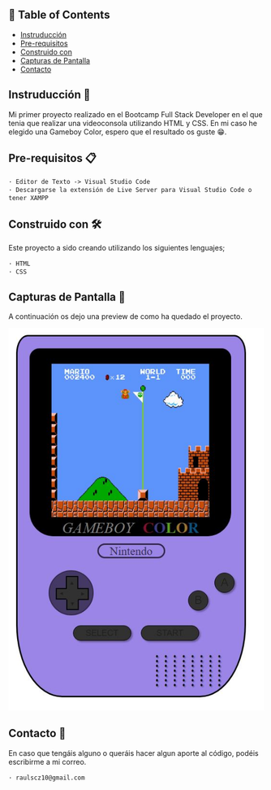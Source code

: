 ## 📝 Table of Contents

- [Instruducción](#Instruducción)
- [Pre-requisitos](#Pre-requisitos)
- [Construido con](#Construido)
- [Capturas de Pantalla](#CapturasdePantalla)
- [Contacto](#Contacto)

## Instruducción 🧐 <a name = "Instruducción"></a>

Mi primer proyecto realizado en el Bootcamp Full Stack Developer en el que tenia que realizar una videoconsola utilizando HTML y CSS. En mi caso he elegido una Gameboy Color, espero que el resultado os guste 😁.

## Pre-requisitos 📋 <a name = "Pre-requisitos"></a>

    · Editor de Texto -> Visual Studio Code
    · Descargarse la extensión de Live Server para Visual Studio Code o tener XAMPP

## Construido con 🛠️ <a name = "Construido"></a>

Este proyecto a sido creando utilizando los siguientes lenguajes;

    · HTML
    · CSS

## Capturas de Pantalla  📸 <a name = "CapturasdePantalla"></a>

A continuación os dejo una preview de como ha quedado el proyecto.

<img src="./img/preview-gameboy.JPG" alt="Preview Del Proyecto">


## Contacto 📧 <a name = "Contacto"></a>

En caso que tengáis alguno o queráis hacer algun aporte al código, podéis escribirme a mi correo.

    · raulscz10@gmail.com
